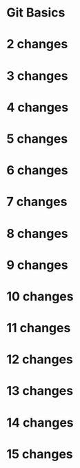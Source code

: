 # Git Basics
# 2 changes
# 3 changes
# 4 changes
# 5 changes
# 6 changes
# 7 changes
# 8 changes
# 9 changes
# 10 changes
# 11 changes
# 12 changes
# 13 changes
# 14 changes
# 15 changes

